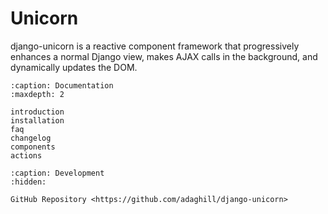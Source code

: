 # Unicorn

django-unicorn is a reactive component framework that progressively enhances a normal Django view, makes AJAX calls in the background, and dynamically updates the DOM.

```{toctree}
:caption: Documentation
:maxdepth: 2

introduction
installation
faq
changelog
components
actions
```

```{toctree}
:caption: Development
:hidden:

GitHub Repository <https://github.com/adaghill/django-unicorn>
```
